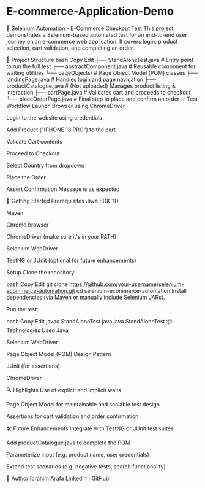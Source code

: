 # E-commerce-Application-Demo

🧪 Selenium Automation - E-Commerce Checkout Test
This project demonstrates a Selenium-based automated test for an end-to-end user journey on an e-commerce web application. It covers login, product selection, cart validation, and completing an order.

📌 Project Structure
bash
Copy
Edit
├── StandAloneTest.java            # Entry point to run the full test
├── abstractComponent.java         # Reusable component for waiting utilities
└── pageObjects/                   # Page Object Model (POM) classes
    ├── landingPage.java           # Handles login and page navigation
    ├── productCatalogue.java      # (Not uploaded) Manages product listing & interaction
    ├── cartPage.java              # Validates cart and proceeds to checkout
    └── placeOrderPage.java        # Final step to place and confirm an order
✅ Test Workflow
Launch Browser using ChromeDriver

Login to the website using credentials

Add Product ("IPHONE 13 PRO") to the cart

Validate Cart contents

Proceed to Checkout

Select Country from dropdown

Place the Order

Assert Confirmation Message is as expected

🚀 Getting Started
Prerequisites
Java SDK 11+

Maven

Chrome browser

ChromeDriver (make sure it's in your PATH)

Selenium WebDriver

TestNG or JUnit (optional for future enhancements)

Setup
Clone the repository:

bash
Copy
Edit
git clone https://github.com/your-username/selenium-ecommerce-automation.git
cd selenium-ecommerce-automation
Install dependencies (via Maven or manually include Selenium JARs).

Run the test:

bash
Copy
Edit
javac StandAloneTest.java
java StandAloneTest
📦 Technologies Used
Java

Selenium WebDriver

Page Object Model (POM) Design Pattern

JUnit (for assertions)

ChromeDriver

🔍 Highlights
Use of explicit and implicit waits

Page Object Model for maintainable and scalable test design

Assertions for cart validation and order confirmation

🛠️ Future Enhancements
Integrate with TestNG or JUnit test suites

Add productCatalogue.java to complete the POM

Parameterize input (e.g. product name, user credentials)

Extend test scenarios (e.g. negative tests, search functionality)

👤 Author
Ibrahim Arafa
LinkedIn | GitHub
